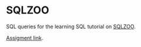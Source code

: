 # SQLZOO 

SQL queries for the learning SQL tutorial on [SQLZOO](https://sqlzoo.net/I).

[Assigment link](https://www.theodinproject.com/courses/databases/lessons/sql).

